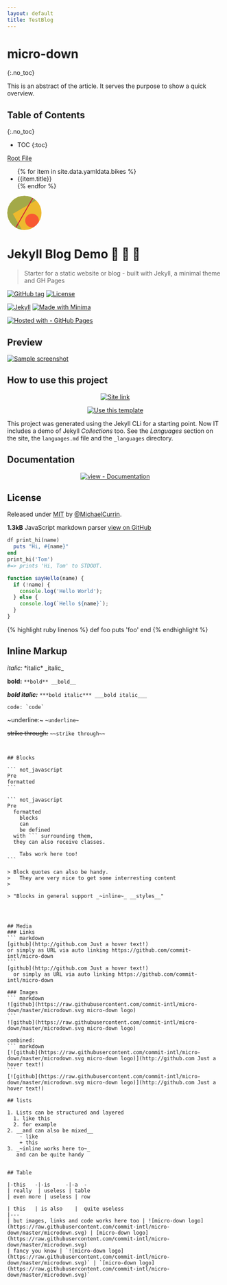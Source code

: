 ```yaml
---
layout: default
title: TestBlog
---
```

# micro-down
{:.no_toc}

This is an abstract of the article. It serves the purpose to
show a quick overview.

## Table of Contents
{:.no_toc}

* TOC
{:toc}

[Root File]({{site.baseurl}}/file)

<ul>
{% for item in site.data.yamldata.bikes %}
<li>{{item.title}}</li>
{% endfor %}
</ul>

<svg viewBox="0 0 80 80" fill="none" xmlns="http://www.w3.org/2000/svg" width="80" height="80" colors="#a3a948,#edb92e,#f85931,#ce1836,#009989" name="Felisa Rincon" size="80"><mask id="mask__bauhaus" maskUnits="userSpaceOnUse" x="0" y="0" width="80" height="80"><rect width="80" height="80" rx="40" fill="#fff"></rect></mask><g mask="url(#mask__bauhaus)"><rect width="80" height="80" rx="40" fill="#a3a948"></rect><rect x="10" y="30" width="80" height="80" fill="#edb92e" transform="translate(4 -4) rotate(330 40 40)"></rect><circle cx="40" cy="40" fill="#f85931" r="16" transform="translate(18 18)"></circle><line x1="0" y1="40" x2="80" y2="40" stroke-width="2" stroke="#ce1836" transform="translate(0 0) rotate(300 40 40)"></line></g></svg>

# Jekyll Blog Demo 🧪 📝 🚀
> Starter for a static website or blog - built with Jekyll, a minimal theme and GH Pages

[![GitHub tag](https://img.shields.io/github/tag/MichaelCurrin/jekyll-blog-demo?include_prereleases&sort=semver)](https://GitHub.com/MichaelCurrin/jekyll-blog-demo/tags/)
[![License](https://img.shields.io/badge/License-MIT-blue)](#license)

[![Jekyll](https://img.shields.io/badge/Jekyll-3.9-blue?logo=jekyll&logoColor=white)](https://jekyllrb.com)
[![Made with Minima](https://img.shields.io/badge/minima-2.5-blue?logo=ruby)](https://github.com/jekyll/minima)

[![Hosted with - GitHub Pages](https://img.shields.io/badge/Hosted_with-GitHub_Pages-blue?logo=github&logoColor=white)](https://pages.github.com/)


## Preview

[![Sample screenshot](/sample.png "Sample screenshot")](https://michaelcurrin.github.io/jekyll-blog-demo/)


## How to use this project

<div align="center">

[![Site link](https://img.shields.io/badge/View_site-Jekyll_Blog_Demo-blue?style=for-the-badge)](https://michaelcurrin.github.io/jekyll-blog-demo/)

[![Use this template](https://img.shields.io/badge/Generate-Use_this_Template-2ea44f?style=for-the-badge)](https://github.com/MichaelCurrin/jekyll-blog-demo/generate)

</div>

This project was generated using the Jekyll CLi for a starting point. Now IT includes a demo of Jekyll _Collections_ too. See the _Languages_ section on the site, the `languages.md` file and the `_languages` directory. 


## Documentation

<div align="center">

[![view - Documentation](https://img.shields.io/badge/view-Project_docs-blue?style=for-the-badge)](/docs/)

</div>


## License

Released under [MIT](/LICENSE) by [@MichaelCurrin](https://github.com/MichaelCurrin).

**1.3kB** JavaScript markdown parser
  [view on GitHub](https://github.com/shynrou/micro-down)

```ruby
df print_hi(name)
  puts "Hi, #{name}"
end
print_hi('Tom')
#=> prints 'Hi, Tom' to STDOUT.
```

```javascript
function sayHello(name) {
  if (!name) {
    console.log('Hello World');
  } else {
    console.log(`Hello ${name}`);
  }
}
```

{% highlight ruby linenos %}
def foo
  puts 'foo'
end
{% endhighlight %}

## Inline Markup

_italic:_ \*italic\* \_italic\_

__bold:__ `**bold** __bold__`

___bold italic:___ `***bold italic*** ___bold italic___`

```
code: `code`
```

~underline:~ `~underline~`

~~strike through:~~ `~~strike through~~`

~~~deleted:~~~ `~~~deleted~~~`


## Blocks

``` not_javascript
Pre
formatted
```

``` not_javascript
Pre
  formatted
    blocks
    can
    be defined
  with ``` surrounding them,
  they can also receive classes.
  
	Tabs work here too!
```

> Block quotes can also be handy.
>   They are very nice to get some interresting content
>

> "Blocks in general support _~inline~_ __styles__"




## Media
### Links
``` markdown
[github](http://github.com Just a hover text!)
or simply as URL via auto linking https://github.com/commit-intl/micro-down
```
[github](http://github.com Just a hover text!)
  or simply as URL via auto linking https://github.com/commit-intl/micro-down

### Images
``` markdown
![github](https://raw.githubusercontent.com/commit-intl/micro-down/master/microdown.svg micro-down logo)
```
![github](https://raw.githubusercontent.com/commit-intl/micro-down/master/microdown.svg micro-down logo)

combined:
``` markdown
[![github](https://raw.githubusercontent.com/commit-intl/micro-down/master/microdown.svg micro-down logo)](http://github.com Just a hover text!)
```
[![github](https://raw.githubusercontent.com/commit-intl/micro-down/master/microdown.svg micro-down logo)](http://github.com Just a hover text!)

## lists

1. Lists can be structured and layered
  1. like this
  2. for example
2. __and can also be mixed__
	- like
	+ this
3. _~inline works here to~_
   and can be quite handy


## Table

|-this   -|-is     -|-a  -
| really  | useless | table
| even more | useless | row

| this   | is also    |  quite useless
|---
| but images, links and code works here too | ![micro-down logo](https://raw.githubusercontent.com/commit-intl/micro-down/master/microdown.svg) | [micro-down logo](https://raw.githubusercontent.com/commit-intl/micro-down/master/microdown.svg)
| fancy you know | `![micro-down logo](https://raw.githubusercontent.com/commit-intl/micro-down/master/microdown.svg)` | `[micro-down logo](https://raw.githubusercontent.com/commit-intl/micro-down/master/microdown.svg)`



